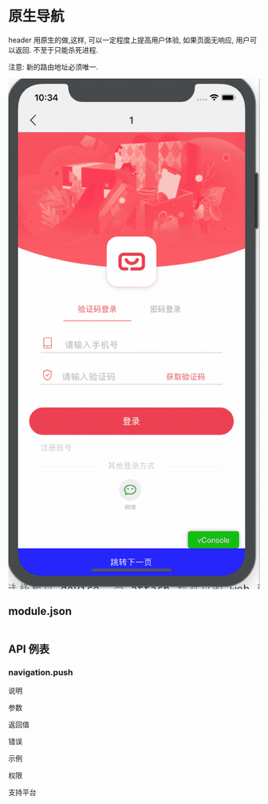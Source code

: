 # 原生导航

header 用原生的做,这样, 可以一定程度上提高用户体验, 如果页面无响应, 用户可以返回. 不至于只能杀死进程.

注意: 新的路由地址必须唯一.

 


![2020-07-13 22.34.15](././assets/c7be7afb-5977-4051-a7fb-723bc3c9eb27.gif ':size=20%')

## module.json

```

```

## API 例表

### navigation.push

说明

参数

返回值

错误

示例

权限

支持平台



